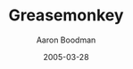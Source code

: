 ---
title: Greasemonkey
description: Customize the way a web page displays or behaves, by using small bits of JavaScript.
author: Aaron Boodman
date: 2005-03-28
source: https://github.com/greasemonkey/greasemonkey
website:  http://www.greasespot.net/
browser:
  firefox: https://addons.mozilla.org/en-US/firefox/addon/greasemonkey/
---